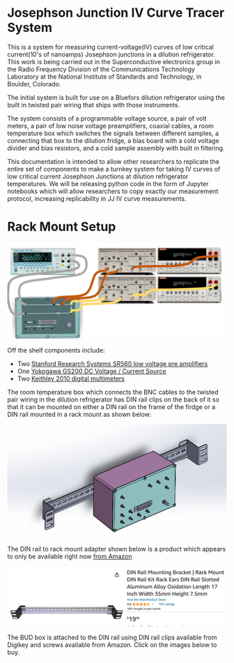 # Josephson Junction IV Curve Tracer System


This is a system for measuring current-voltage(IV) curves of low critical current(10's of nanoamps) Josephson junctions in a dilution refrigerator.  This work is being carried out in the Superconductive electronics group in the Radio Frequency Division of the Communications Technology Laboratory at the National Institute of Standards and Technology, in Boulder, Colorado.  



The initial system is built for use on a Bluefors dilution refrigerator using the built in twisted pair wiring that ships with those instruments.  

The system consists of a programmable voltage source, a pair of volt meters, a pair of low noise voltage preamplifiers, coaxial cables, a room temperature box which switches the signals between different samples, a connecting that box to the dilution fridge, a bias board with a cold voltage divider and bias resistors, and a cold sample assembly with built in filtering.      

This documentation is intended to allow other researchers to replicate the entire set of components to make a turnkey system for taking IV curves of low critical current Josephson Junctions at dilution refrigerator temperatures.  We will be releasing python code in the form of Jupyter notebooks which will allow researchers to copy exactly our measurement protocol, increasing replicability in JJ IV curve measurements.

# Rack Mount Setup

![](https://raw.githubusercontent.com/lafefspietz/jjiv/main/images/rackmount-configuration.png)

Off the shelf components include:

  - Two [Stanford Research Systems SR560 low voltage pre amplifiers](https://www.thinksrs.com/products/sr560.htm)
  - One [Yokogawa GS200 DC Voltage / Current Source](https://tmi.yokogawa.com/us/solutions/products/generators-sources/source-measure-units/gs200/)
  - Two [Keithley 2010 digital multimeters](https://www.tek.com/en/products/keithley/digital-multimeter/2010-series)

The room temperature box which connects the BNC cables to the twisted pair wiring in the dilution refrigerator has DIN rail clips on the back of it so that it can be mounted on either  a DIN rail on the frame of the firdge or a DIN rail mounted in a rack mount as shown below:

![](https://raw.githubusercontent.com/lafefspietz/jjiv/main/images/rackmount-warm-box.png)   

The DIN rail to rack mount adapter shown below is a product which appears to only be available right now [from Amazon](https://www.amazon.com/WatchfulEyE-Mounting-Bracket-Aluminum-Oxidation/dp/B08F4WQX1Z) 

[![](https://raw.githubusercontent.com/lafefspietz/jjiv/main/images/din-rail-amazon.png)](https://www.amazon.com/WatchfulEyE-Mounting-Bracket-Aluminum-Oxidation/dp/B08F4WQX1Z)  

The BUD box is attached to the DIN rail using DIN rail clips available from Digikey and screws available from Amazon. Click on the images below to buy.  
  

   